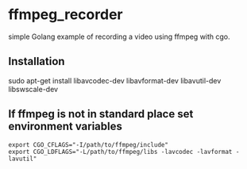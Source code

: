 # ffmpeg_recorder
simple Golang example of recording a video using ffmpeg with cgo.

## Installation
sudo apt-get install libavcodec-dev libavformat-dev libavutil-dev libswscale-dev

## If ffmpeg is not in standard place set environment variables
```
export CGO_CFLAGS="-I/path/to/ffmpeg/include"
export CGO_LDFLAGS="-L/path/to/ffmpeg/libs -lavcodec -lavformat -lavutil"
```
 
